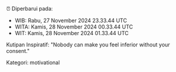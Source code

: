 ⏰ Diperbarui pada:
- WIB: Rabu, 27 November 2024 23.33.44 UTC
- WITA: Kamis, 28 November 2024 00.33.44 UTC
- WIT: Kamis, 28 November 2024 01.33.44 UTC

Kutipan Inspiratif:
"Nobody can make you feel inferior without your consent."


Kategori: motivational

